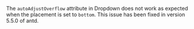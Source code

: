 The `autoAdjustOverflow` attribute in Dropdown does not work as expected when the placement is set to `bottom`. This issue has been fixed in version 5.5.0 of antd.
